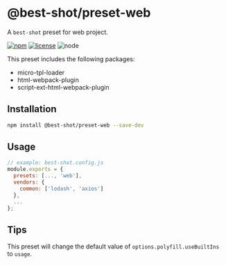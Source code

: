 # @best-shot/preset-web

A `best-shot` preset for web project.

[npm-url]: https://www.npmjs.com/package/@best-shot/preset-web
[npm-badge]: https://img.shields.io/npm/v/@best-shot/preset-web.svg?style=flat-square&logo=npm
[github-url]: https://github.com/Airkro/best-shot/tree/master/packages/preset-web
[node-badge]: https://img.shields.io/node/v/@best-shot/preset-web.svg?style=flat-square&colorB=green&logo=node.js
[license-badge]: https://img.shields.io/npm/l/@best-shot/preset-web.svg?style=flat-square&colorB=blue&logo=github

[![npm][npm-badge]][npm-url]
[![license][license-badge]][github-url]
![node][node-badge]

This preset includes the following packages:

- micro-tpl-loader
- html-webpack-plugin
- script-ext-html-webpack-plugin

## Installation

```bash
npm install @best-shot/preset-web --save-dev
```

## Usage

```js
// example: best-shot.config.js
module.exports = {
  presets: [..., 'web'],
  vendors: {
    common: ['lodash', 'axios']
  },
  ...
};
```

## Tips

This preset will change the default value of `options.polyfill.useBuiltIns` to `usage`.

